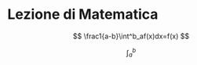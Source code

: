 # Lezione di Matematica


$$
\frac1{a-b}\int^b_af(x)dx=f(x)
$$


$$
\int^b_a
$$
<!--stackedit_data:
eyJoaXN0b3J5IjpbLTIwNTk5MzA1OTBdfQ==
-->